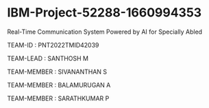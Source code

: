 # IBM-Project-52288-1660994353
Real-Time Communication System Powered by AI for Specially Abled

TEAM-ID     : PNT2022TMID42039

TEAM-LEAD   : SANTHOSH M

TEAM-MEMBER : SIVANANTHAN S

TEAM-MEMBER : BALAMURUGAN A

TEAM-MEMBER : SARATHKUMAR P
